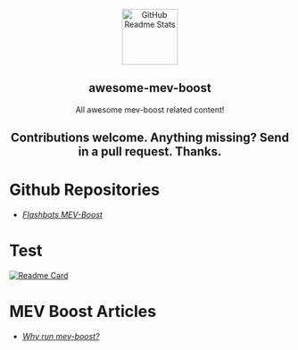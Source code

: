 <p align="center">
 <img width="100px" src="https://res.cloudinary.com/anuraghazra/image/upload/v1594908242/logo_ccswme.svg" align="center" alt="GitHub Readme Stats" />
 <h2 align="center">awesome-mev-boost</h2>
 <p align="center">All awesome mev-boost related content!</p>
</p>
<p align="center">
    <h2 align="center">Contributions welcome. Anything missing? Send in a pull request. Thanks.</h2>
</p>

# Github Repositories
- *[Flashbots MEV-Boost](https://github.com/flashbots/mev-boost)*

# Test
[![Readme Card](https://github-readme-stats.vercel.app/api/pin/?username=flashbots&repo=mev-boost&show_owner=true)](https://github.com/flashbots/mev-boost)

# MEV Boost Articles
-  *[Why run mev-boost?](https://writings.flashbots.net/writings/why-run-mevboost/ "MEV-Boost")*